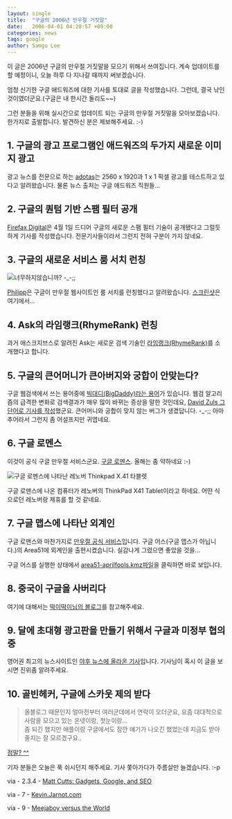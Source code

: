 ```yaml
---
layout: single
title:  "구글의 2006년 만우절 거짓말"
date:   2006-04-01 04:20:57 +09:00
categories: news
tags: google
author: Samgu Lee
---
```

이 글은 2006년 구글의 만우절 거짓말을 모으기 위해서 쓰여집니다. 계속 업데이트를 할 예정이니, 오늘 하루 다 지나갈 때까지 써보겠습니다.

엄청 신기한 구글 애드워즈에 대한 기사를 토대로 글을 작성했습니다. 그런데, 결국 낚인 것이였더군요.(구글은 내 한시간 돌리도~~)

그런 분들을 위해 실시간으로 업데이트 되는 구글의 만우절 거짓말을 모아보겠습니다. 한가지로 출발합니다. 발견하신 분은 제보해주세요. :-)

## 1. 구글의 광고 프로그램인 애드워즈의 두가지 새로운 이미지 광고

광고 뉴스를 전문으로 하는 [adotas](http://www.adotas.com/2006/03/google-adwords-unveils-two-new-image-sizes/)는 2560 x 1920과 1 x 1 픽셀 광고를 테스트하고 있다고 알려왔습니다. 물론 뉴스 출처는 구글 애드워즈 직원들&#8230;

## 2. 구글의 퀀텀 기반 스팸 필터 공개

[Firefax Digital](http://smh.com.au/news/technology/microsoft-bug-cripples-google-quantumbased-spam-filtering/2006/03/31/1143441342231.html)은 4월 1일 드디어 구글의 새로운 스팸 필터 기술이 공개됐다고 그럴듯하게 기사를 작성했습니다. 전문기사들이라서 그런지 전혀 구분이 가지 않네요.

## 3. 구글의 새로운 서비스 룸 서치 런칭

![너무하지않습니까? -_-;;](https://blogoscoped.com/files/rooms/1.jpg)

[Philipp](http://blog.outer-court.com/archive/2006-04-01-n20.html)은 구글이 만우절 웹사이트인 룸 서치를 런칭했다고 알려왔습니다. [스크린샷](http://googlerooms.blogspot.com/)은 여기에서&#8230;

## 4. Ask의 라임랭크(RhymeRank) 런칭

과거 애스크지브스로 알려진 Ask는 새로운 검색 기술인 [라임랭크(RhymeRank)](http://blog.ask.com/2006/03/update_launchin.html")를 소개했다고 합니다.

## 5. 구글의 큰어머니가 큰아버지와 궁합이 안맞는다?

구글 웹검색에서 쓰는 용어중에 [빅대디(BigDaddy)라는 용어](http://www.palgle.com/index.php/google_buzz/2005/12/07/)가 있습니다. 웹검 알고리즘의 급격한 변화로 검색결과가 매우 많이 바뀌는 증상을 말한 것인데요, [David Zuls 그 단어로 기사를 작성](http://hawaii-online-advertising.com/blog/2006/04/01/bigmommy-refuses-to-interface-with-bigdaddy/)했군요. 큰어머니와 궁합이 맞지 않는 버그가 생겼답니다. -_-;; 아마추어라서 그런지 좀 어설프지만 귀엽네요.

## 6. 구글 로멘스

이것이 공식 구글 만우절 서비스군요. [구글 로멘스](http://www.google.com/romance/). 올해는 좀 약하네요 :-)

![구글 로멘스에 나타난 레노버 Thinkpad X.41 타블렛](https://www.google.com/romance/images/5.jpg)

구글 로맨스에 나온 컴퓨터가 레노버의 ThinkPad X41 Tablet이라고 하네요. 어떤 식으로던 레노버랑 제휴를 할 것 같네요.

## 7. 구글 맵스에 나타난 외계인

구글 로맨스와 마찬가지로 [만우절 공식 서비스](http://www.jarnot.com.nyud.net:8080/mt/archives/2006/04/they_come_in_pe.php)입니다. 구글 어스(구글 맵스가 아닙니다.)의 Area51에 외계인을 출현시켰습니다. 실감나게 그렸으면 좋았을 것을...

구글 어스를 실행한 상태에서 [area51-aprilfools.kmz파일](http://www.jarnot.com/misc/area51-aprilfools.kmz)을 클릭하면 바로 보입니다.

## 8. 중국이 구글을 사버리다

여기에 대해서는 <a href="http://itviewpoint.com/tt/index.php?pl=1321">떡이떡이님의 블로그</a>를 참고해주세요.

## 9. 달에 초대형 광고판을 만들기 위해서 구글과 미정부 협의중

영어권 최고의 뉴스사이트인 [야후 뉴스에 올라온 기사](http://uk.news.yahoo.com/01042006/175/google-advertise-moon.html)입니다. 기사님이 혹시 이 글을 보시면 진위좀 알려주세요.

## 10. 골빈헤커, 구글에 스카웃 제의 받다

> 올블로그 때문인지 얼마전부터 여러군데에서 연락이 오더군요, 요즘 대대적으로 사람을 모으고 있는 온넷이랑, 첫눈이랑…  
> 좀 되긴 했지만 애플이랑 구글에서도 잠깐 얘기가 나오긴 했었는데 지금도 받아줄지는 잘 모르겠구요..

[정말? ^^](http://hacker.golbin.net/wp/archives/255/)

기자 분들은 오늘은 푹 쉬시던지 해주세요. 기사 쫓아가다가 주름살만 늘겠습니다. :-p

via - 2.3.4 - [Matt Cutts: Gadgets, Google, and SEO](http://www.mattcutts.com/blog/?p=263)

via - 7 - [Kevin.Jarnot.com](http://www.jarnot.com.nyud.net:8080/mt/archives/2006/04/they_come_in_pe.php)

via - 9 -  [Meejaboy versus the World](http://meejaboy.blogspot.com/2006/04/google-to-advertise-on-moon.html)
